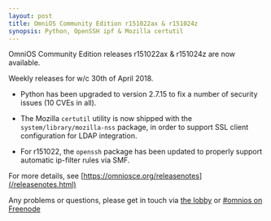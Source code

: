 ```yaml
---
layout: post
title: OmniOS Community Edition r151022ax & r151024z
synopsis: Python, OpenSSH ipf & Mozilla certutil
---
```


OmniOS Community Edition releases r151022ax & r151024z are now available.

Weekly releases for w/c 30th of April 2018.

* Python has been upgraded to version 2.7.15 to fix a number of security
  issues (10 CVEs in all).

* The Mozilla `certutil` utility is now shipped with the
  `system/library/mozilla-nss` package, in order to support SSL client
  configuration for LDAP integration.

* For r151022, the `openssh` package has been updated to properly support
  automatic ip-filter rules via SMF.

For more details, see [https://omniosce.org/releasenotes](/releasenotes.html)

Any problems or questions, please get in touch via
[the lobby](https://gitter.im/omniosorg/Lobby) or
[#omnios on Freenode](http://webchat.freenode.net?randomnick=1&channels=%23omnios&uio=d4)

